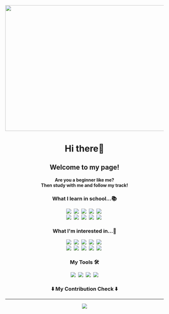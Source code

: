 <div align="center">
  <img src="https://github.com/user-attachments/assets/46d4a8ec-225f-42b1-b3c4-6f1e80abced9" width="1000px" height="400px">
</div>
<h1 align="center">Hi there👋</h2>
<h2 align="center">Welcome to my page!</h3>
<h4 align="center">Are you a beginner like me?<br>
Then study with me and follow my track!</h4>



<h3 align="center">What I learn in school...📚</h3>
<p align="center">
  <img src="https://img.shields.io/badge/Python-3776AB?style=flat-square&logo=Python&logoColor=white"/></a>&nbsp
  <img src="https://img.shields.io/badge/HTML5-E34F26?style=flat-square&logo=HTML5&logoColor=white"/></a>&nbsp
  <img src="https://img.shields.io/badge/CSS3-1572B6?style=flat-square&logo=CSS3&logoColor=white"/></a>&nbsp
  <img src="https://img.shields.io/badge/JavaScript-F7DF1E?style=flat-square&logo=JavaScript&logoColor=white"/></a>&nbsp
  <img src="https://img.shields.io/badge/Node.js-5FA04E?style=flat-square&logo=Node.js&logoColor=white"/></a>&nbsp
  <br>
  <img src="https://img.shields.io/badge/Java-4479A1?style=flat-square&logo=Java&logoColor=white"/></a>&nbsp
  <img src="https://img.shields.io/badge/TheAlgorithms-00BCB4?style=flat-square&logo=TheAlgorithms&logoColor=white"/></a>&nbsp
  <img src="https://img.shields.io/badge/Figma-F24E1E?style=flat-square&logo=Figma&logoColor=white"/></a>&nbsp
  <img src="https://img.shields.io/badge/Blender-E87D0D?style=flat-square&logo=Blender&logoColor=white"/></a>&nbsp
  <img src="https://img.shields.io/badge/Unity-000?style=flat-square&logo=Unity&logoColor=white"/></a>&nbsp
</p>
<h3 align="center">What I'm interested in...👀</h3>
<p align="center">
  <img src="https://img.shields.io/badge/React-61DAFB?style=flat-square&logo=React&logoColor=white"/></a>&nbsp
  <img src="https://img.shields.io/badge/Node.js-5FA04E?style=flat-square&logo=Node.js&logoColor=white"/></a>&nbsp
  <img src="https://img.shields.io/badge/MongoDB-47A248?style=flat-square&logo=MongoDB&logoColor=white"/></a>&nbsp
  <img src="https://img.shields.io/badge/AmazonWebServices-232F3E?style=flat-square&logo=AmazonWebServices&logoColor=white"/></a>&nbsp
  <img src="https://img.shields.io/badge/Amazon-DynamoDB-4053D6?style=flat-square&logo=Amazon-DynamoDB&logoColor=white"/></a>&nbsp
  <br>
  <img src="https://img.shields.io/badge/Flutter-02569B?style=flat-square&logo=Flutter&logoColor=white"/></a>&nbsp
  <img src="https://img.shields.io/badge/Dart-0175C2?style=flat-square&logo=Dart&logoColor=white"/></a>&nbsp
  <img src="https://img.shields.io/badge/Firebase-DD2C00?style=flat-square&logo=Firebase&logoColor=white"/></a>&nbsp
  <img src="https://img.shields.io/badge/NgRx-BA2BD2?style=flat-square&logo=NgRx&logoColor=white"/></a>&nbsp
  <img src="https://img.shields.io/badge/Flux-5468FF?style=flat-square&logo=Flux&logoColor=white"/></a>&nbsp
</p>
<h3 align="center">My Tools 🛠️</h3>
<p align="center">
  <img src="https://img.shields.io/badge/macOS-000000?style=flat-square&logo=macOS&logoColor=white"/></a>&nbsp
  <img src="https://img.shields.io/badge/PyCharm-000000?style=flat-square&logo=PyCharm&logoColor=white"/></a>&nbsp
  <img src="https://img.shields.io/badge/Eclipse-IDE-2C2255?style=flat-square&logo=Eclipse-IDE&logoColor=white"/></a>&nbsp
  <img src="https://img.shields.io/badge/Visual%20Studio%20Code-0078d7.svg?style=for-the-badge&logo=visual-studio-code&logoColor=white) ![Atom](https://img.shields.io/badge/Atom-%2366595C.svg?style=for-the-badge&logo=atom&logoColor=white"/>
</p>

<h3 align="center">⬇️ My Contribution Check ⬇️</h3>
<hr>
<a href="https://github.com/devxb/gitanimals">
  <div align="center">
    <img src="https://render.gitanimals.org/farms/{WorldFirefly}"/>
  </div>
</a>
<!--
**WorldFirefly/WorldFirefly** is a ✨ _special_ ✨ repository because its `README.md` (this file) appears on your GitHub profile.

Here are some ideas to get you started:

- 🔭 I’m currently working on ...
- 🌱 I’m currently learning ...
- 👯 I’m looking to collaborate on ...
- 🤔 I’m looking for help with ...
- 💬 Ask me about ...
- 📫 How to reach me: ...
- 😄 Pronouns: ...
- ⚡ Fun fact: ...
-->
